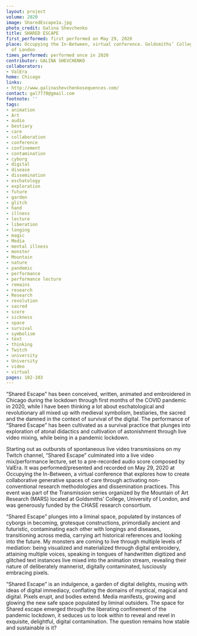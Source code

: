 ```yaml
---
layout: project
volume: 2020
image: SharedEscape1a.jpg
photo_credit: Galina Shevchenko
title: SHARED ESCAPE
first_performed: first performed on May 29, 2020
place: Occupying the In-Between, virtual conference. Goldsmiths’ College, University
  of London
times_performed: performed once in 2020
contributor: GALINA SHEVCHENKO
collaborators:
- ValEra
home: Chicago
links:
- http://www.galinashevchenkosequences.com/
contact: gal7770@gmail.com
footnote: ''
tags:
- animation
- Art
- audio
- bestiary
- care
- collaboration
- conference
- confinement
- contamination
- cyborg
- digital
- disease
- dissemination
- eschatology
- exploration
- future
- garden
- glitch
- hand
- illness
- lecture
- liberation
- longing
- magic
- Media
- mental illness
- monster
- Mountain
- nature
- pandemic
- performance
- performance lecture
- remains
- research
- Research
- revolution
- sacred
- score
- sickness
- space
- survival
- symbolism
- text
- thinking
- Twitch
- university
- University
- video
- virtual
pages: 102-103
---
```


“Shared Escape” has been conceived, written, animated and embroidered in Chicago during the lockdown through first months of the COVID pandemic in 2020, while I have been thinking a lot about eschatological and revolutionary all mixed up with medieval symbolism, bestiaries, the sacred and the damned in the context of survival of the digital. The performance of “Shared Escape” has been cultivated as a survival practice that plunges into exploration of atonal didactics and cultivation of astonishment through live video mixing, while being in a pandemic lockdown.

Starting out as outbursts of spontaneous live video transmissions on my Twitch channel, “Shared Escape” culminated into a live video mix/performance lecture, set to a pre-recorded audio score composed by ValEra.  It was performed/presented and recorded on May 29, 2020 at Occupying the In-Between, a virtual conference that explores how to create collaborative generative spaces of care through activating non-conventional research methodologies and dissemination practices. This event was part of the Transmission series organized by the Mountain of Art Research (MARS) located at Goldsmiths’ College, University of London, and was generously funded by the CHASE research consortium.

“Shared Escape” plunges into a liminal space, populated by instances of cyborgs in becoming, grotesque constructions, primordially ancient and futuristic, contaminating each other with longings and diseases, transitioning across media, carrying art historical references and looking into the future. My monsters are coming to live through multiple levels of mediation: being visualized and materialized through digital embroidery, attaining multiple voices, speaking in tongues of handwritten digitized and glitched text instances live mixed into the animation stream, revealing their nature of deliberately mannerist, digitally contaminated, lusciously embracing pixels.  

“Shared Escape” is an indulgence, a garden of digital delights, musing with ideas of digital immediacy, conflating the domains of mystical, magical and digital. Pixels erupt, and bodies extend. Media manifests, growing and glowing the new safe space populated by liminal outsiders. The space for Shared escape emerged through the liberating confinement of the pandemic lockdown, it seduces us to look within to reveal and revel in exquisite, delightful, digital contamination. The question remains how stable and sustainable is it?